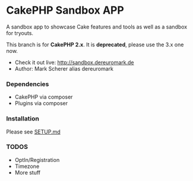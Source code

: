 # CakePHP Sandbox APP

A sandbox app to showcase Cake features and tools as well as a sandbox for tryouts.

This branch is for **CakePHP 2.x**. It is **deprecated**, please use the 3.x one now.

* Check it out live: http://sandbox.dereuromark.de
* Author: Mark Scherer alias dereuromark

### Dependencies

* CakePHP via composer
* Plugins via composer

### Installation

Please see [SETUP.md](/SETUP.md)

### TODOS

* OptIn/Registration
* Timezone
* More stuff
